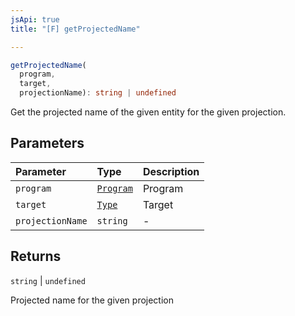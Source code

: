 ```yaml
---
jsApi: true
title: "[F] getProjectedName"

---
```

```ts
getProjectedName(
  program,
  target,
  projectionName): string | undefined
```

Get the projected name of the given entity for the given projection.

## Parameters

| Parameter | Type | Description |
| :------ | :------ | :------ |
| `program` | [`Program`](Interface.Program.md) | Program |
| `target` | [`Type`](Type.Type.md) | Target |
| `projectionName` | `string` | - |

## Returns

`string` \| `undefined`

Projected name for the given projection
